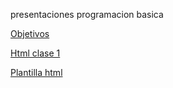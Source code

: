 presentaciones programacion basica

<a href="objetivos.html">Objetivos</a>

<a href="html.html">Html clase 1</a>


<a href="html-template.html">Plantilla html</a>


